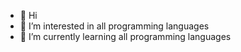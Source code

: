 - 👋 Hi
- 👀 I’m interested in all programming languages
- 🌱 I’m currently learning all programming languages

<!---
geraldhi101/geraldhi101 is a ✨ special ✨ repository because its `README.md` (this file) appears on your GitHub profile.
You can click the Preview link to take a look at your changes.
--->
